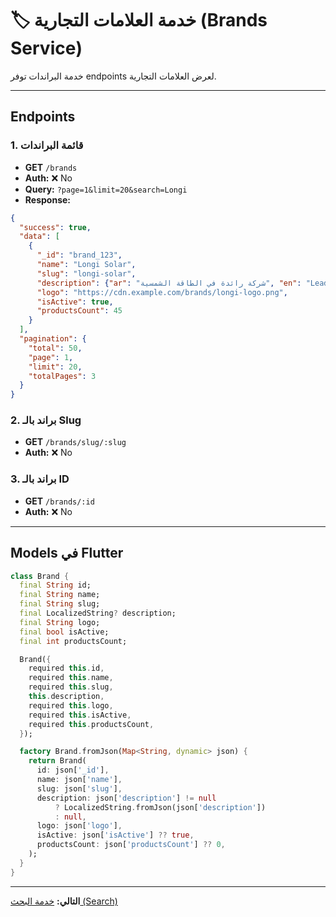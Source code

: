 # 🏷️ خدمة العلامات التجارية (Brands Service)

خدمة البراندات توفر endpoints لعرض العلامات التجارية.

---

## Endpoints

### 1. قائمة البراندات
- **GET** `/brands`
- **Auth:** ❌ No
- **Query:** `?page=1&limit=20&search=Longi`
- **Response:**
```json
{
  "success": true,
  "data": [
    {
      "_id": "brand_123",
      "name": "Longi Solar",
      "slug": "longi-solar",
      "description": {"ar": "شركة رائدة في الطاقة الشمسية", "en": "Leading solar company"},
      "logo": "https://cdn.example.com/brands/longi-logo.png",
      "isActive": true,
      "productsCount": 45
    }
  ],
  "pagination": {
    "total": 50,
    "page": 1,
    "limit": 20,
    "totalPages": 3
  }
}
```

### 2. براند بالـ Slug
- **GET** `/brands/slug/:slug`
- **Auth:** ❌ No

### 3. براند بالـ ID
- **GET** `/brands/:id`
- **Auth:** ❌ No

---

## Models في Flutter

```dart
class Brand {
  final String id;
  final String name;
  final String slug;
  final LocalizedString? description;
  final String logo;
  final bool isActive;
  final int productsCount;

  Brand({
    required this.id,
    required this.name,
    required this.slug,
    this.description,
    required this.logo,
    required this.isActive,
    required this.productsCount,
  });

  factory Brand.fromJson(Map<String, dynamic> json) {
    return Brand(
      id: json['_id'],
      name: json['name'],
      slug: json['slug'],
      description: json['description'] != null
          ? LocalizedString.fromJson(json['description'])
          : null,
      logo: json['logo'],
      isActive: json['isActive'] ?? true,
      productsCount: json['productsCount'] ?? 0,
    );
  }
}
```

---

**التالي:** [خدمة البحث (Search)](./11-search-service.md)

